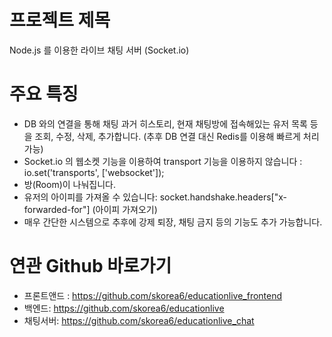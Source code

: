 # 프로젝트 제목
Node.js 를 이용한 라이브 채팅 서버 (Socket.io)

# 주요 특징
* DB 와의 연결을 통해 채팅 과거 히스토리, 현재 채팅방에 접속해있는 유저 목록 등을 조회, 수정, 삭제, 추가합니다. (추후 DB 연결 대신 Redis를 이용해 빠르게 처리 가능)
* Socket.io 의 웹소켓 기능을 이용하여 transport 기능을 이용하지 않습니다 : io.set('transports', ['websocket']);
* 방(Room)이 나눠집니다.
* 유저의 아이피를 가져올 수 있습니다: socket.handshake.headers["x-forwarded-for"] (아이피 가져오기)
* 매우 간단한 시스템으로 추후에 강제 퇴장, 채팅 금지 등의 기능도 추가 가능합니다.

# 연관 Github 바로가기
* 프론트앤드 : https://github.com/skorea6/educationlive_frontend
* 백엔드: https://github.com/skorea6/educationlive
* 채팅서버: https://github.com/skorea6/educationlive_chat
